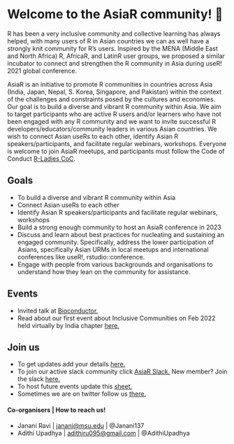 # Welcome to the AsiaR community! 👋

R has been a very inclusive community and collective learning has always helped, with many users of R in Asian countries we can as well have a strongly knit community for R’s users. Inspired by the MENA (Middle East and North Africa) R, AfricaR, and LatinR user groups, we proposed a similar incubator to connect and strengthen the R community in Asia during useR! 2021 global conference. 

AsiaR is an initiative to promote R communities in countries across Asia (India, Japan, Nepal, S. Korea, Singapore, and Pakistan) within the context of the challenges and constraints posed by the cultures and economies. Our goal is to build a diverse and vibrant R community within Asia. We aim to target participants who are active R users and/or learners who have not been engaged with any R community and we want to invite successful R developers/educators/community leaders in various Asian countries. We wish to connect Asian useRs to each other, identify Asian R speakers/participants, and facilitate regular webinars, workshops. Everyone is welcome to join AsiaR meetups, and participants must follow the Code of Conduct [R-Ladies CoC](https://guide.rladies.org/about/coc/).

## Goals

- To build a diverse and vibrant R community within Asia
- Connect Asian useRs to each other
- Identify Asian R speakers/participants and facilitate regular webinars, workshops
- Build a strong enough community to host an AsiaR conference in 2023
- Discuss and learn about best practices for nucleating and sustaining an engaged community. Specifically, address the lower participation of Asians, specifically Asian URMs in local meetups and international conferences like useR!, rstudio::conference. 
- Engage with people from various backgrounds and organisations to understand how they lean on the community for assistance. 

## Events 

- Invited talk at [Bioconductor.](https://www.youtube.com/watch?v=oDaa0GCPGdc)
- Read about our first event about Inclusive Communities on Feb 2022 held virtually by India chapter [here.](https://github.com/AsiaR-community/2022-inclusive_communities)


## Join us

- To get updates add your details [here.](https://docs.google.com/spreadsheets/d/1__VIkQU56K5n7CErDvbOg-XbSwiZtuyhC1Ei2qAXO1w/edit#gid=0)
- To join our active slack community click [AsiaR Slack.](https://asiar-community.slack.com) New member? Join the slack [here.](https://bit.ly/join_asiaR_slack)
- To host future events update this [sheet.](https://docs.google.com/spreadsheets/d/1EFKoFceB9EwPpeD93giFRyGLbZ92I5CCZPcWMc0aSpk/edit#gid=0)
- Sometimes we are on twitter follow us [there.](https://twitter.com/AsiaR_comm)

#### Co-organisers | How to reach us!
- Janani Ravi | janani@msu.edu | @Janani137
- Adithi Upadhya | adithiru095@gmail.com | @AdithiUpadhya
